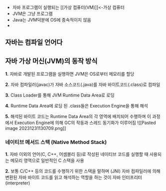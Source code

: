 - 자바 프로그램이 실행되는 [[가상 컴퓨터(VM)]]<-가상 컴퓨터
- JVM은 그냥 프로그램 
- Java는 JVM덕분에 OS에 종속적이지 않음
- 

## 자바는 컴파일 언어다

## 자바 가상 머신(JVM)의 동작 방식
**1.** 자바로 개발된 프로그램을 실행하면 JVM은 OS로부터 메모리를 할당

**2.** 자바 컴파일러(javac)가 자바 소스코드(.java)를 자바 바이트코드(.class)로 컴파일

**3.** Class Loader를 통해 JVM Runtime Data Area로 로딩

**4.** Runtime Data Area에 로딩 된 .class들은 Execution Engine을 통해 해석

**5.** 해석된 바이트 코드는 Runtime Data Area의 각 영역에 배치되어 수행하며 이 과정에서 Execution Engine에 의해 GC의 작동과 스레드 동기화가 이루어짐
![[Pasted image 20231231130709.png]]



### 네이티브 메서드 스택 (Native Method Stack)

**1.** 자바 이외의 언어(C, C++, 어셈블리 등)로 작성된 네이티브 코드를 실행할 때 사용되는 메모리 영역으로 일반적인 C 스택을 사용

**2.** 보통 C/C++ 등의 코드를 수행하기 위한 스택을 말하며 (JNI) 자바 컴파일러에 의해 변환된 자바 바이트 코드를 읽고 해석하는 역할을 하는 것이 자바 인터프리터(interpreter)